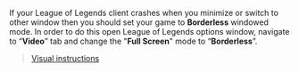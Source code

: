 
If your League of Legends client crashes when you minimize or switch to other window then you should set your game to **Borderless** windowed mode. In order to do this open League of Legends options window, navigate to “**Video**” tab and change the "**Full Screen**" mode to “**Borderless**”. 
> [Visual instructions](https://s.put.re/TgMkcHJ.gif)
